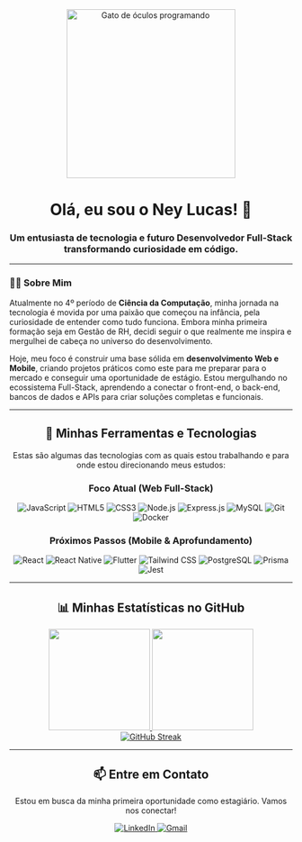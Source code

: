 <div align="center">
  <img src="https://media4.giphy.com/media/v1.Y2lkPTc5MGI3NjExcGkxbjFhbWJxYnBpZWI1aTBwMXVqNnZoajR2Mjl6OWd0czc1ODZ6YSZlcD12MV9pbnRlcm5hbF9naWZfYnlfaWQmY3Q9Zw/VbnUQpnihPSIgIXuZv/giphy.gif" width="300px" alt="Gato de óculos programando">
</div>

<div align="center">

# Olá, eu sou o Ney Lucas! 👋

<h3>Um entusiasta de tecnologia e futuro Desenvolvedor Full-Stack transformando curiosidade em código.</h3>
</div>

---

### 👨‍💻 Sobre Mim

<p>
  Atualmente no 4º período de <b>Ciência da Computação</b>, minha jornada na tecnologia é movida por uma paixão que começou na infância, pela curiosidade de entender como tudo funciona. Embora minha primeira formação seja em Gestão de RH, decidi seguir o que realmente me inspira e mergulhei de cabeça no universo do desenvolvimento.
</p>

<p>
  Hoje, meu foco é construir uma base sólida em <b>desenvolvimento Web e Mobile</b>, criando projetos práticos como este para me preparar para o mercado e conseguir uma oportunidade de estágio. Estou mergulhando no ecossistema Full-Stack, aprendendo a conectar o front-end, o back-end, bancos de dados e APIs para criar soluções completas e funcionais.
</p>

---

<div align="center">

## 🚀 Minhas Ferramentas e Tecnologias

<p>Estas são algumas das tecnologias com as quais estou trabalhando e para onde estou direcionando meus estudos:</p>

### **Foco Atual (Web Full-Stack)**

<p>
  <img src="https://img.shields.io/badge/JavaScript-F7DF1E?style=for-the-badge&logo=javascript&logoColor=black" alt="JavaScript">
  <img src="https://img.shields.io/badge/HTML5-E34F26?style=for-the-badge&logo=html5&logoColor=white" alt="HTML5">
  <img src="https://img.shields.io/badge/CSS3-1572B6?style=for-the-badge&logo=css3&logoColor=white" alt="CSS3">
  <img src="https://img.shields.io/badge/Node.js-339933?style=for-the-badge&logo=nodedotjs&logoColor=white" alt="Node.js">
  <img src="https://img.shields.io/badge/Express.js-000000?style=for-the-badge&logo=express&logoColor=white" alt="Express.js">
  <img src="https://img.shields.io/badge/MySQL-4479A1?style=for-the-badge&logo=mysql&logoColor=white" alt="MySQL">
  <img src="https://img.shields.io/badge/Git-F05032?style=for-the-badge&logo=git&logoColor=white" alt="Git">
  <img src="https://img.shields.io/badge/Docker-2496ED?style=for-the-badge&logo=docker&logoColor=white" alt="Docker">
</p>

### **Próximos Passos (Mobile & Aprofundamento)**

<p>
  <img src="https://img.shields.io/badge/React-61DAFB?style=for-the-badge&logo=react&logoColor=black" alt="React">
  <img src="https://img.shields.io/badge/React_Native-61DAFB?style=for-the-badge&logo=react&logoColor=black" alt="React Native">
  <img src="https://img.shields.io/badge/Flutter-02569B?style=for-the-badge&logo=flutter&logoColor=white" alt="Flutter">
  <img src="https://img.shields.io/badge/Tailwind_CSS-38B2AC?style=for-the-badge&logo=tailwind-css&logoColor=white" alt="Tailwind CSS">
  <img src="https://img.shields.io/badge/PostgreSQL-336791?style=for-the-badge&logo=postgresql&logoColor=white" alt="PostgreSQL">
  <img src="https://img.shields.io/badge/Prisma-2D3748?style=for-the-badge&logo=prisma&logoColor=white" alt="Prisma">
  <img src="https://img.shields.io/badge/Jest-C21325?style=for-the-badge&logo=jest&logoColor=white" alt="Jest">
</p>
</div>

---

<div align="center">

## 📊 Minhas Estatísticas no GitHub

<a href="https://github.com/anuraghazra/github-readme-stats">
  <img height="180em" src="https://github-readme-stats.vercel.app/api?username=NeyLucas&show_icons=true&theme=tokyonight&include_all_commits=true&count_private=true"/>
  <img height="180em" src="https://github-readme-stats.vercel.app/api/top-langs/?username=NeyLucas&layout=compact&langs_count=7&theme=tokyonight"/>
</a>
<br>
<a href="https://git.io/streak-stats">
  <img src="https://github-readme-streak-stats.herokuapp.com/?user=NeyLucas&theme=tokyonight" alt="GitHub Streak" />
</a>

</div>

---

<div align="center">

## 📫 Entre em Contato

<p>Estou em busca da minha primeira oportunidade como estagiário. Vamos nos conectar!</p>
<p>
  <a href="https://www.linkedin.com/in/ney-lucas-a72b89353/">
    <img src="https://img.shields.io/badge/LinkedIn-0A66C2?style=for-the-badge&logo=linkedin&logoColor=white" alt="LinkedIn">
  </a>
  <a href="mailto:neylucas96@gmail.com">
    <img src="https://img.shields.io/badge/Gmail-D14836?style=for-the-badge&logo=gmail&logoColor=white" alt="Gmail">
  </a>
</p>
</div>
